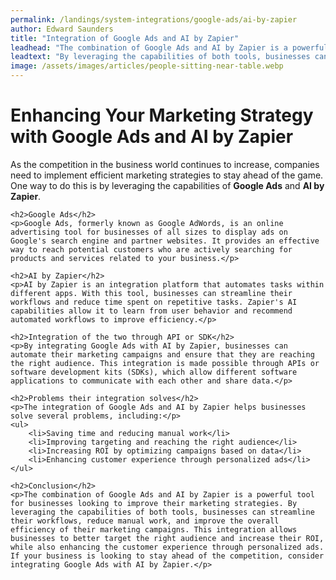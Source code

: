 ```yaml
---
permalink: /landings/system-integrations/google-ads/ai-by-zapier
author: Edward Saunders
title: "Integration of Google Ads and AI by Zapier"
leadhead: "The combination of Google Ads and AI by Zapier is a powerful tool for businesses looking to improve their marketing strategies"
leadtext: "By leveraging the capabilities of both tools, businesses can streamline their workflows, reduce manual work, and improve the overall efficiency of their marketing campaigns. This integration allows businesses to better target the right audience and increase their ROI, while also enhancing the customer experience through personalized ads. If your business is looking to stay ahead of the competition, consider integrating Google Ads with AI by Zapier."
image: /assets/images/articles/people-sitting-near-table.webp
---
```

<div class="arttext">	<h1>Enhancing Your Marketing Strategy with Google Ads and AI by Zapier</h1>
	<p>As the competition in the business world continues to increase, companies need to implement efficient marketing strategies to stay ahead of the game. One way to do this is by leveraging the capabilities of <strong>Google Ads</strong> and <strong>AI by Zapier</strong>. </p>

	<h2>Google Ads</h2>
	<p>Google Ads, formerly known as Google AdWords, is an online advertising tool for businesses of all sizes to display ads on Google's search engine and partner websites. It provides an effective way to reach potential customers who are actively searching for products and services related to your business.</p>

	<h2>AI by Zapier</h2>
	<p>AI by Zapier is an integration platform that automates tasks within different apps. With this tool, businesses can streamline their workflows and reduce time spent on repetitive tasks. Zapier's AI capabilities allow it to learn from user behavior and recommend automated workflows to improve efficiency.</p>

	<h2>Integration of the two through API or SDK</h2>
	<p>By integrating Google Ads with AI by Zapier, businesses can automate their marketing campaigns and ensure that they are reaching the right audience. This integration is made possible through APIs or software development kits (SDKs), which allow different software applications to communicate with each other and share data.</p>

	<h2>Problems their integration solves</h2>
	<p>The integration of Google Ads and AI by Zapier helps businesses solve several problems, including:</p>
	<ul>
		<li>Saving time and reducing manual work</li>
		<li>Improving targeting and reaching the right audience</li>
		<li>Increasing ROI by optimizing campaigns based on data</li>
		<li>Enhancing customer experience through personalized ads</li>
	</ul>

	<h2>Conclusion</h2>
	<p>The combination of Google Ads and AI by Zapier is a powerful tool for businesses looking to improve their marketing strategies. By leveraging the capabilities of both tools, businesses can streamline their workflows, reduce manual work, and improve the overall efficiency of their marketing campaigns. This integration allows businesses to better target the right audience and increase their ROI, while also enhancing the customer experience through personalized ads. If your business is looking to stay ahead of the competition, consider integrating Google Ads with AI by Zapier.</p>
</div>